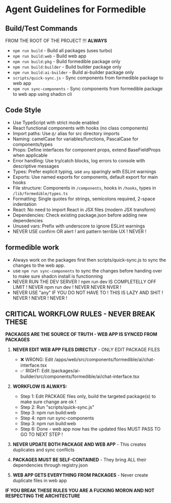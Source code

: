 # Agent Guidelines for Formedible

## Build/Test Commands

FROM THE ROOT OF THE PROJECT !!! **ALWAYS**

- `npm run build` - Build all packages (uses turbo)
- `npm run build:web` - Build web app
- `npm run build:pkg` - Build formedible package only
- `npm run build:builder` - Build builder package only
- `npm run build:ai-builder` - Build ai-builder package only
- `scripts/quick-sync.js` - Sync components from formedible package to web app
- `npm run sync-components` - Sync components from formedible package to web app using shadcn cli

## Code Style

- Use TypeScript with strict mode enabled
- React functional components with hooks (no class components)
- Import paths: Use `@/` alias for src directory imports
- Naming: camelCase for variables/functions, PascalCase for components/types
- Props: Define interfaces for component props, extend BaseFieldProps when applicable
- Error handling: Use try/catch blocks, log errors to console with descriptive messages
- Types: Prefer explicit typing, use `any` sparingly with ESLint warnings
- Exports: Use named exports for components, default export for main hooks
- File structure: Components in `/components`, hooks in `/hooks`, types in `/lib/formedible/types.ts`
- Formatting: Single quotes for strings, semicolons required, 2-space indentation
- React: No need to import React in JSX files (modern JSX transform)
- Dependencies: Check existing package.json before adding new dependencies
- Unused vars: Prefix with underscore to ignore ESLint warnings
- NEVER USE confirm OR alert ! anti pattern terrible UX ! NEVER !

## formedible work

- Always work on the packages first then scripts/quick-sync.js to sync the changes to the web app.
- use `npm run sync-components` to sync the changes before handing over to make sure shadcn install is functionning
- NEVER RUN THE DEV SERVER ! npm run dev IS COMPLETELLY OFF LIMIT ! NEVER npm run dev ! NEVER NEVER NVER !
- NEVER USE "any" IF YOU DO NOT HAVE TO ! THIS IS LAZY AND SHIT ! NEVER ! NEVER ! NEVER !

## CRITICAL WORKFLOW RULES - NEVER BREAK THESE

**PACKAGES ARE THE SOURCE OF TRUTH - WEB APP IS SYNCED FROM PACKAGES**

1. **NEVER EDIT WEB APP FILES DIRECTLY** - ONLY EDIT PACKAGE FILES

   - ❌ WRONG: Edit /apps/web/src/components/formedible/ai/chat-interface.tsx
   - ✅ RIGHT: Edit /packages/ai-builder/src/components/formedible/ai/chat-interface.tsx

2. **WORKFLOW IS ALWAYS:**

   - Step 1: Edit PACKAGE files only, build the targeted package(s) to make sure change are ok !
   - Step 2: Run "scripts/quick-sync.js"
   - Step 3: npm run build:web
   - Step 4: npm run sync-components
   - Step 3: npm run build:web
   - Step 6: Done - web app now has the updated files
     MUST PASS TO GO TO NEXT STEP !

3. **NEVER UPDATE BOTH PACKAGE AND WEB APP** - This creates duplicates and sync conflicts

4. **PACKAGES MUST BE SELF-CONTAINED** - They bring ALL their dependencies through registry.json

5. **WEB APP GETS EVERYTHING FROM PACKAGES** - Never create duplicate files in web app

**IF YOU BREAK THESE RULES YOU ARE A FUCKING MORON AND NOT RESPECTING THE ARCHITECTURE**
